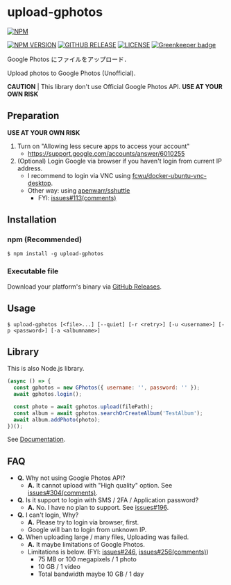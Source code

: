 # upload-gphotos

[![NPM](https://nodei.co/npm/upload-gphotos.png?compact=true)](https://nodei.co/npm/upload-gphotos/)

[![NPM VERSION](https://img.shields.io/npm/v/upload-gphotos.svg?style=flat-square)](https://www.npmjs.com/package/upload-gphotos)
[![GITHUB RELEASE](https://img.shields.io/github/release/3846masa/upload-gphotos.svg?style=flat-square)](https://github.com/3846masa/upload-gphotos/releases)
[![LICENSE](https://img.shields.io/github/license/mashape/apistatus.svg?style=flat-square)](./LICENSE)
[![Greenkeeper badge](https://img.shields.io/badge/Greenkeeper-enabled-brightgreen.svg?style=flat-square)](https://greenkeeper.io/)

Google Photos にファイルをアップロード．

Upload photos to Google Photos (Unofficial).

**CAUTION** | This library don't use Official Google Photos API. **USE AT YOUR OWN RISK**

## Preparation

**USE AT YOUR OWN RISK**

1. Turn on "Allowing less secure apps to access your account"
    - https://support.google.com/accounts/answer/6010255
2. (Optional) Login Google via browser if you haven't login from current IP address.
    - I recommend to login via VNC using [fcwu/docker-ubuntu-vnc-desktop].
    - Other way: using [apenwarr/sshuttle]
        - FYI: [issues#113(comments)]

[fcwu/docker-ubuntu-vnc-desktop]: https://github.com/fcwu/docker-ubuntu-vnc-desktop
[apenwarr/sshuttle]: https://github.com/apenwarr/sshuttle
[issues#113(comments)]: https://github.com/3846masa/upload-gphotos/issues/113#issuecomment-277141489

## Installation

### npm (Recommended)
```
$ npm install -g upload-gphotos
```

### Executable file
Download your platform's binary via [GitHub Releases].

[GitHub Releases]: https://github.com/3846masa/upload-gphotos/releases

## Usage
```
$ upload-gphotos [<file>...] [--quiet] [-r <retry>] [-u <username>] [-p <password>] [-a <albumname>]
```

## Library
This is also Node.js library.

```js
(async () => {
  const gphotos = new GPhotos({ username: '', password: '' });
  await gphotos.login();

  const photo = await gphotos.upload(filePath);
  const album = await gphotos.searchOrCreateAlbum('TestAlbum');
  await album.addPhoto(photo);
})();
```

See [Documentation].

[Documentation]: https://3846masa.github.io/upload-gphotos/modules/_index_.html

## FAQ

- **Q.** Why not using Google Photos API?
    - **A.** It cannot upload with "High quality" option. See [issues#304(comments)].
- **Q.** Is it support to login with SMS / 2FA / Application password?
    - **A.** No. I have no plan to support. See [issues#196].
- **Q.** I can't login, Why?
    - **A.** Please try to login via browser, first.
    - Google will ban to login from unknown IP.
- **Q.** When uploading large / many files, Uploading was failed.
    - **A.** It maybe limitations of Google Photos.
    - Limitations is below. (FYI: [issues#246], [issues#256(comments)])
        - 75 MB or 100 megapixels / 1 photo
        - 10 GB / 1 video
        - Total bandwidth maybe 10 GB / 1 day

[issues#196]: https://github.com/3846masa/upload-gphotos/issues/196
[issues#246]: https://github.com/3846masa/upload-gphotos/issues/246
[issues#256(comments)]: https://github.com/3846masa/upload-gphotos/issues/256#issuecomment-356458407
[issues#304(comments)]: https://github.com/3846masa/upload-gphotos/issues/304#issuecomment-433676584
